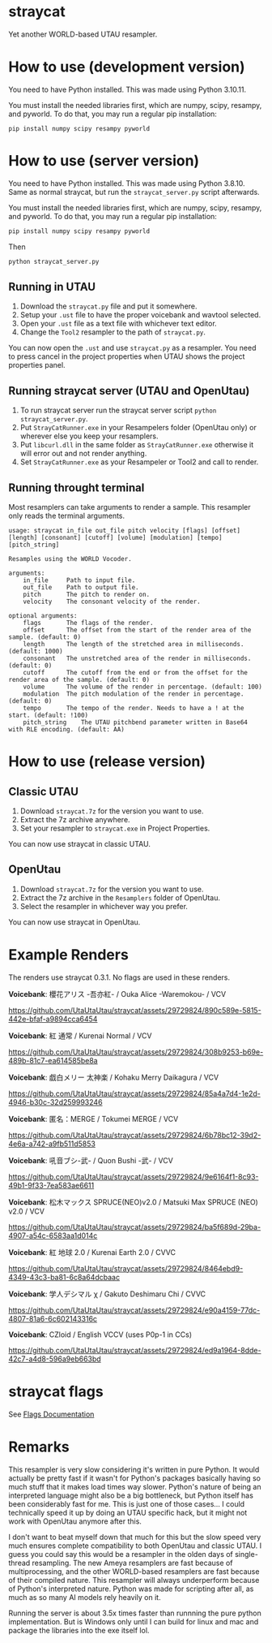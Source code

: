 # straycat
 Yet another WORLD-based UTAU resampler.

# How to use (development version)
 You need to have Python installed. This was made using Python 3.10.11.
 
 You must install the needed libraries first, which are numpy, scipy, resampy, and pyworld. To do that, you may run a regular pip installation:
 
```
pip install numpy scipy resampy pyworld
```

# How to use (server version)
 You need to have Python installed. This was made using Python 3.8.10.
 Same as normal straycat, but run the `straycat_server.py` script afterwards.
 
 You must install the needed libraries first, which are numpy, scipy, resampy, and pyworld. To do that, you may run a regular pip installation:
 
```cls
pip install numpy scipy resampy pyworld
```
Then
```cls
python straycat_server.py
```

## Running in UTAU
 1. Download the `straycat.py` file and put it somewhere.
 2. Setup your `.ust` file to have the proper voicebank and wavtool selected.
 3. Open your `.ust` file as a text file with whichever text editor.
 4. Change the `Tool2` resampler to the path of `straycat.py`.

 You can now open the `.ust` and use `straycat.py` as a resampler. You need to press cancel in the project properties when UTAU shows the project properties panel.
## Running straycat server (UTAU and OpenUtau)
 1. To run straycat server run the straycat server script `python straycat_server.py`.
 2. Put `StrayCatRunner.exe` in your Resampelers folder (OpenUtau only) or wherever else you keep your resamplers.
 3. Put `libcurl.dll` in the same folder as `StrayCatRunner.exe` otherwise it will error out and not render anything.
 4. Set `StrayCatRunner.exe` as your Resampeler or Tool2 and call to render.
 
## Running throught terminal
 Most resamplers can take arguments to render a sample. This resampler only reads the terminal arguments.
 
```
usage: straycat in_file out_file pitch velocity [flags] [offset] [length] [consonant] [cutoff] [volume] [modulation] [tempo] [pitch_string]

Resamples using the WORLD Vocoder.

arguments:
	in_file		Path to input file.
	out_file	Path to output file.
	pitch		The pitch to render on.
	velocity	The consonant velocity of the render.

optional arguments:
	flags		The flags of the render.
	offset		The offset from the start of the render area of the sample. (default: 0)
	length		The length of the stretched area in milliseconds. (default: 1000)
	consonant	The unstretched area of the render in milliseconds. (default: 0)
	cutoff		The cutoff from the end or from the offset for the render area of the sample. (default: 0)
	volume		The volume of the render in percentage. (default: 100)
	modulation	The pitch modulation of the render in percentage. (default: 0)
	tempo		The tempo of the render. Needs to have a ! at the start. (default: !100)
	pitch_string	The UTAU pitchbend parameter written in Base64 with RLE encoding. (default: AA)
```

# How to use (release version)
## Classic UTAU
 1. Download `straycat.7z` for the version you want to use.
 2. Extract the 7z archive anywhere.
 3. Set your resampler to `straycat.exe` in Project Properties.

 You can now use straycat in classic UTAU.

## OpenUtau
 1. Download `straycat.7z` for the version you want to use.
 2. Extract the 7z archive in the `Resamplers` folder of OpenUtau.
 3. Select the resampler in whichever way you prefer.

 You can now use straycat in OpenUtau.

# Example Renders

 The renders use straycat 0.3.1. No flags are used in these renders.

**Voicebank**: 櫻花アリス -吾亦紅- / Ouka Alice -Waremokou- / VCV

https://github.com/UtaUtaUtau/straycat/assets/29729824/890c589e-5815-442e-bfaf-a9894cca6454

**Voicebank**: 紅 通常 / Kurenai Normal / VCV

https://github.com/UtaUtaUtau/straycat/assets/29729824/308b9253-b69e-489b-81c7-ea614585be8a

**Voicebank**: 戯白メリー 太神楽 / Kohaku Merry Daikagura / VCV

https://github.com/UtaUtaUtau/straycat/assets/29729824/85a4a7d4-1e2d-4946-b30c-32d259993246

**Voicebank**: 匿名：MERGE / Tokumei MERGE / VCV

https://github.com/UtaUtaUtau/straycat/assets/29729824/6b78bc12-39d2-4e6a-a742-a9fb511d5853

**Voicebank**: 吼音ブシ-武- / Quon Bushi -武- / VCV

https://github.com/UtaUtaUtau/straycat/assets/29729824/9e6164f1-8c93-49b1-9f33-7ea583ae6611

**Voicebank**: 松木マックス SPRUCE(NEO)v2.0 / Matsuki Max SPRUCE (NEO) v2.0 / VCV

https://github.com/UtaUtaUtau/straycat/assets/29729824/ba5f689d-29ba-4907-a54c-6583aa1d014c

**Voicebank**: 紅 地球 2.0 / Kurenai Earth 2.0 / CVVC

https://github.com/UtaUtaUtau/straycat/assets/29729824/8464ebd9-4349-43c3-ba81-6c8a64dcbaac

**Voicebank**: 学人デシマル χ / Gakuto Deshimaru Chi / CVVC

https://github.com/UtaUtaUtau/straycat/assets/29729824/e90a4159-77dc-4807-81a6-6c602143316c

**Voicebank**: CZloid / English VCCV (uses P0p-1 in CCs)

https://github.com/UtaUtaUtau/straycat/assets/29729824/ed9a1964-8dde-42c7-a4d8-596a9eb663bd

# straycat flags

See [Flags Documentation](flag_docs.md)

# Remarks
 This resampler is very slow considering it's written in pure Python. It would actually be pretty fast if it wasn't for Python's packages basically having so much stuff that it makes load times way slower. Python's nature of being an interpreted language might also be a big bottleneck, but Python itself has been considerably fast for me. This is just one of those cases... I could technically speed it up by doing an UTAU specific hack, but it might not work with OpenUtau anymore after this.
 
 I don't want to beat myself down that much for this but the slow speed very much ensures complete compatibility to both OpenUtau and classic UTAU. I guess you could say this would be a resampler in the olden days of single-thread resampling. The new Ameya resamplers are fast because of multiprocessing, and the other WORLD-based resamplers are fast because of their compiled nature. This resampler will always underperform because of Python's interpreted nature. Python was made for scripting after all, as much as so many AI models rely heavily on it.

Running the server is about 3.5x times faster than runnning the pure python implementation. But is Windows only until I can build for linux and mac and package the libraries into the exe itself lol.
